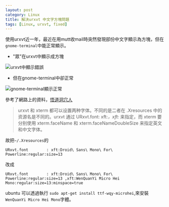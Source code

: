 ```yaml
---
layout: post
category: Linux
title: 解決urxvt 中文字方塊問題
tags: [Linux, urxvt, fixed]
---
```


使用urxvt近一年，最近在用mutt收mail時突然發現部份中文字顯示為方塊，但在`gnome-terminal`中能正常顯示。

<!--more-->

* "眾"在urxvt中顯示成方塊

![urxvt中顯示錯誤](https://dl.dropboxusercontent.com/u/31201582/Blogger/2016-03-19-urxvt-chinese-word-birck/urxvt.png)

* 但在gnome-terminal中卻正常


![gnome-terminal顯示正常](https://dl.dropboxusercontent.com/u/31201582/Blogger/2016-03-19-urxvt-chinese-word-birck/gnome-terminal.png)

參考了網路上的資料，[悟道洞穴人](http://yuex.in/post/2013/09/terminal-switching.html)

> urxvt 和 xterm 都可以设置两种字体。不同的是二者在 .Xresources
> 中的资源名是不同的。urxvt 通过 URxvt.font: xft:*，xft:* 来指定，而 xterm
> 要分别使用 xterm.faceName 和 xterm.faceNameDoubleSize 来指定英文和中文字体。

故把`~/.Xresources`的

~~~
URxvt.font        : xft:Droid\ Sans\ Mono\ For\ Powerline:regular:size=13
~~~

改成

~~~
URxvt.font        : xft:Droid\ Sans\ Mono\ For\ Powerline:regular:size=13 ,xft:WenQuanYi Micro Hei Mono:regular:size=13:minspace=true
~~~



ubuntu 可以透過執行 `sudo apt-get install ttf-wqy-microhei`,來安裝
`WenQuanYi Micro Hei Mono`字體。 





